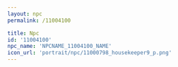 ```yaml
---
layout: npc
permalink: /11004100

title: Npc
id: '11004100'
npc_name: 'NPCNAME_11004100_NAME'
icon_url: 'portrait/npc/11000798_housekeeper9_p.png'
---
```

